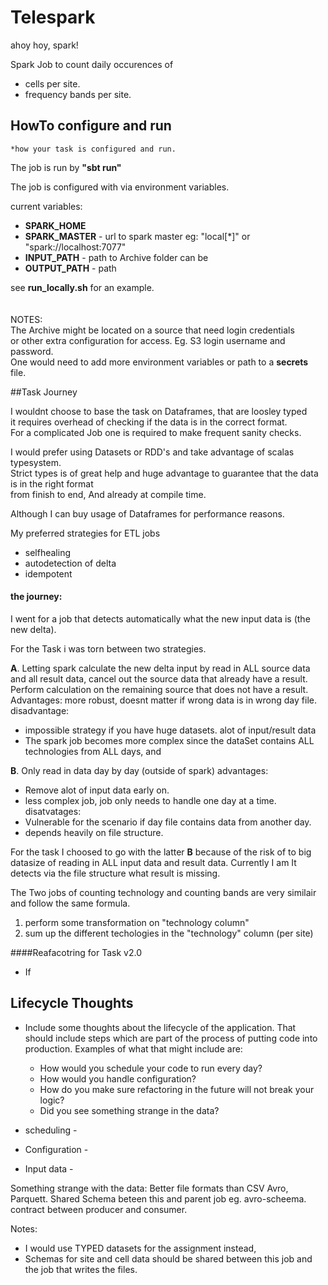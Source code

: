 # Telespark

ahoy hoy, spark!

Spark Job to count daily occurences of 
* cells per site.
* frequency bands per site. 


## HowTo configure and run
    *how your task is configured and run. 

The job is run by **"sbt run"**

The job is configured with via environment variables.

current variables: 

- **SPARK_HOME** 
- **SPARK_MASTER** - url to spark master eg: "local[*]" or "spark://localhost:7077" 
- **INPUT_PATH** - path to Archive folder can be 
- **OUTPUT_PATH** - path 

see **run_locally.sh** for an example.\
\
\
NOTES:\
The Archive might be located on a source that need login credentials\
or other extra configuration for access. Eg. S3 login username and password.\
One would need to add more environment variables or path to a **secrets** file. 


##Task Journey

I wouldnt choose to base the task on Dataframes, that are loosley typed\
it requires overhead of checking if the data is in the correct format.\
For a complicated Job one is required to make frequent sanity checks.  
 
I would prefer using Datasets or RDD's and take advantage of scalas typesystem.\
Strict types is of great help and huge advantage to guarantee that the data is in the right format\
from finish to end, 
And already at compile time. 

Although I can buy usage of Dataframes for performance reasons. 

My preferred strategies for ETL jobs 
- selfhealing
- autodetection of delta
- idempotent

#### the journey: 

I went for a job that detects automatically what the new input data is (the new delta).

For the Task i was torn between two strategies. 

**A**.  Letting spark calculate the new delta input by read in ALL source data and all result data, cancel out the source data that already have a result. 
    Perform calculation on the remaining source that does not have a result.\
    Advantages:
        more robust, doesnt matter if wrong data is in wrong day file. 
    disadvantage: 
   *   impossible strategy if you have huge datasets. alot of input/result data 
   * The spark job becomes more complex since the dataSet contains ALL technologies from ALL days, and 
     
**B**. Only read in data day by day (outside of spark)
   advantages: 
   * Remove alot of input data early on.
   * less complex job, job only needs to handle one day at a time. 
   disatvatages: 
   * Vulnerable for the scenario if day file contains data from another day. 
   * depends heavily on file structure. 
   
   
For the task I choosed to go with the latter **B** because of the risk of to big datasize
of reading in ALL input data and result data.
Currently I am It detects via the file structure what result is missing. 

The Two jobs of counting technology and counting bands are very similair and follow the same formula. 
1. perform some transformation on "technology column"
2. sum up the different techologies in the "technology" column (per site)




####Reafacotring for Task v2.0  
* If 
 
 
## Lifecycle Thoughts
   
   * Include some thoughts about the lifecycle of the application. 
       That should include steps which are part of the process of putting code into production. 
       Examples of what that might include are: 
       * How would you schedule your code to run every day? 
       * How would you handle configuration? 
       * How do you make sure refactoring in the future will not break your logic? 
       * Did you see something strange in the data?
   
   
   * scheduling -
   * Configuration - 
   * Input data -  
   
   Something strange with the data: 
       Better file formats than CSV
       Avro, Parquett. 
       Shared Schema beteen this and parent job eg. avro-scheema. contract between producer and consumer.  
   
   Notes:
   * I would use TYPED datasets for the assignment instead, 
   * Schemas for site and cell data should be shared between this job and the job that writes the files. 







